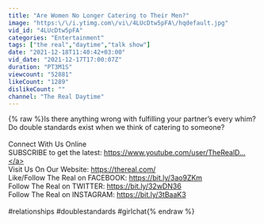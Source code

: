 ```yaml
---
title: "Are Women No Longer Catering to Their Men?"
image: "https:\/\/i.ytimg.com\/vi\/4LUcDtw5pFA\/hqdefault.jpg"
vid_id: "4LUcDtw5pFA"
categories: "Entertainment"
tags: ["the real","daytime","talk show"]
date: "2021-12-18T11:40:42+03:00"
vid_date: "2021-12-17T17:00:07Z"
duration: "PT3M1S"
viewcount: "52881"
likeCount: "1289"
dislikeCount: ""
channel: "The Real Daytime"
---
```

{% raw %}Is there anything wrong with fulfilling your partner’s every whim? Do double standards exist when we think of catering to someone? <br /><br />Connect With Us Online<br />SUBSCRIBE to get the latest: <a rel="nofollow" target="blank" href="https://www.youtube.com/user/TheRealD...">https://www.youtube.com/user/TheRealD...</a><br />Visit Us On Our Website: <a rel="nofollow" target="blank" href="https://thereal.com/">https://thereal.com/</a><br />Like/Follow The Real on FACEBOOK: <a rel="nofollow" target="blank" href="https://bit.ly/3ao9ZKm">https://bit.ly/3ao9ZKm</a><br />Follow The Real on TWITTER: <a rel="nofollow" target="blank" href="https://bit.ly/32wDN36">https://bit.ly/32wDN36</a><br />Follow The Real on INSTAGRAM: <a rel="nofollow" target="blank" href="https://bit.ly/3tBaaK3">https://bit.ly/3tBaaK3</a><br /><br />#relationships #doublestandards #girlchat{% endraw %}
